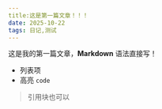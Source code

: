 ```yaml
---
title:这是第一篇文章！！！
date: 2025-10-22
tags: 日记,测试
---
```


这是我的第一篇文章，**Markdown** 语法直接写！

- 列表项
- 高亮 `code`

> 引用块也可以

